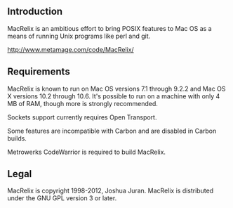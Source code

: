 Introduction
------------

MacRelix is an ambitious effort to bring POSIX features to Mac OS as a means of running Unix programs like perl and git.

<http://www.metamage.com/code/MacRelix/>

Requirements
------------

MacRelix is known to run on Mac OS versions 7.1 through 9.2.2 and Mac OS X versions 10.2 through 10.6.  It's possible to run on a machine with only 4 MB of RAM, though more is strongly recommended.

Sockets support currently requires Open Transport.

Some features are incompatible with Carbon and are disabled in Carbon builds.

Metrowerks CodeWarrior is required to build MacRelix.

Legal
-----

MacRelix is copyright 1998-2012, Joshua Juran.
MacRelix is distributed under the GNU GPL version 3 or later.

